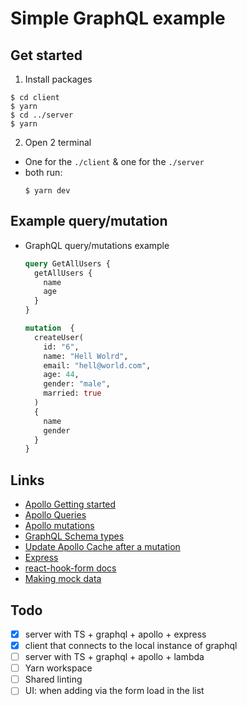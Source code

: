 # Simple GraphQL example

## Get started
1. Install packages
  ```shell
  $ cd client 
  $ yarn
  $ cd ../server
  $ yarn
  ```
2. Open 2 terminal
  - One for the `./client` & one for the `./server` 
  - both run:
    ```shell
    $ yarn dev
    ```



## Example query/mutation
- GraphQL query/mutations example
  ```graphql
  query GetAllUsers {
    getAllUsers {
      name
      age
    }
  }

  mutation  {
    createUser(
      id: "6", 
      name: "Hell Wolrd", 
      email: "hell@world.com", 
      age: 44, 
      gender: "male", 
      married: true
    ) 
    {
      name
      gender
    }
  }

  ```


## Links
- [Apollo Getting started](https://www.apollographql.com/docs/apollo-server/getting-started/)
- [Apollo Queries](https://www.apollographql.com/docs/react/data/queries/)
- [Apollo mutations](https://www.apollographql.com/docs/react/data/mutations/)
- [GraphQL Schema types](https://graphql.org/learn/schema/)
- [Update Apollo Cache after a mutation](https://dev.to/lucis/update-apollo-cache-after-a-mutation-and-get-instant-benefits-on-your-ui-1c3b)
- [Express](https://expressjs.com/en/starter/hello-world.html)
- [react-hook-form docs](https://react-hook-form.com/api/)
- [Making mock data](https://www.mockaroo.com/)



## Todo
- [x] server with TS + graphql + apollo + express
- [x] client that connects to the local instance of graphql
- [ ] server with TS + graphql + apollo + lambda
- [ ] Yarn workspace
- [ ] Shared linting
- [ ] UI: when adding via the form load in the list

